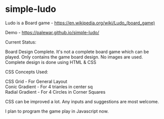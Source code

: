 # simple-ludo

Ludo is a Board game - https://en.wikipedia.org/wiki/Ludo_(board_game)

Demo - https://palewar.github.io/simple-ludo/

Current Status:

Board Design Complete. It's not a complete board game which can be played. Only contains the game board design. 
No images are used. Complete design is done using HTML & CSS

CSS Concepts Used:

CSS Grid - For General Layout\
Conic Gradient - For 4 trianles in center sq\
Radial Gradient - For 4 Circles in Corner Squares

CSS can be improved a lot. Any inputs and suggestions are most welcome. 

I plan to program the game play in Javascript now.
